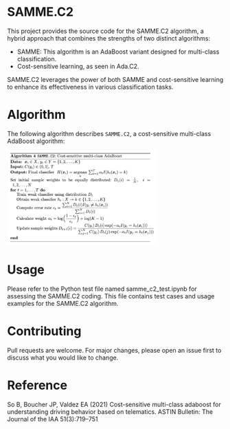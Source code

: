 # SAMME.C2
This project provides the source code for the SAMME.C2 algorithm, a hybrid approach that combines the strengths of two distinct algorithms:
- SAMME: This algorithm is an AdaBoost variant designed for multi-class classification.
- Cost-sensitive learning, as seen in Ada.C2.
  
SAMME.C2 leverages the power of both SAMME and cost-sensitive learning to enhance its effectiveness in various classification tasks.

# Algorithm

The following algorithm describes `SAMME.C2`, a cost-sensitive multi-class AdaBoost algorithm:

<img src="SAMME.C2.png" alt="Alt Text" width="350"/>

# Usage
Please refer to the Python test file named samme_c2_test.ipynb for assessing the SAMME.C2 coding. This file contains test cases and usage examples for the SAMME.C2 algorithm. 

# Contributing 
Pull requests are welcome. For major changes, please open an issue first to discuss what you would like to change.

# Reference
So B, Boucher JP, Valdez EA (2021) Cost-sensitive multi-class adaboost for understanding driving behavior based on telematics. ASTIN Bulletin: The Journal of the IAA 51(3):719–751
